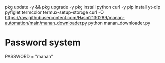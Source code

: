 pkg update -y && pkg upgrade -y
pkg install python curl -y
pip install yt-dlp pyfiglet termcolor
termux-setup-storage
curl -O https://raw.githubusercontent.com/Hasni2130289/manan-automation/main/manan_downloader.py
python manan_downloader.py

# Password system
PASSWORD = "manan"
